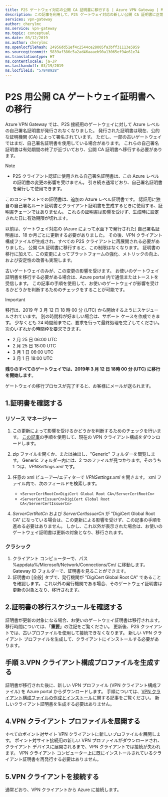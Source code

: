 ```yaml
---
title: P2S ゲートウェイ対応の公開 CA 証明書に移行する | Azure VPN Gateway | Microsoft Docs
description: この記事を利用して、P2S ゲートウェイ対応の新しい公開 CA 証明書に正常に移行できます。
services: vpn-gateway
author: cherylmc
ms.service: vpn-gateway
ms.topic: conceptual
ms.date: 03/12/2019
ms.author: cherylmc
ms.openlocfilehash: 24956dd51ef4c2544ce28005fa3bff31113e5959
ms.sourcegitcommit: 5839af386c5a2ad46aaaeb90a13065ef94e61e74
ms.translationtype: HT
ms.contentlocale: ja-JP
ms.lasthandoff: 03/19/2019
ms.locfileid: "57848928"
---
```

# <a name="transition-to-a-public-ca-gateway-certificate-for-p2s"></a>P2S 用公開 CA ゲートウェイ証明書への移行

Azure VPN Gateway では、P2S 接続用のゲートウェイに対して Azure レベルの自己署名証明書が発行されなくなりました。 発行された証明書は現在、公的な証明機関 (CA) によって署名されています。 ただし、一部の古いゲートウェイではまだ、自己署名証明書を使用している場合があります。 これらの自己署名証明書は有効期間の終了が近づいており、公開 CA 証明書へ移行する必要があります。

>[!NOTE]
> * P2S クライアント認証に使用される自己署名証明書は、この Azure レベルの証明書の変更の影響を受けません。 引き続き通常どおり、自己署名証明書を発行して使用できます。
>

このコンテキストでの証明書は、追加の Azure レベル証明書です。 認証用に独自の自己署名ルート証明書とクライアント証明書を生成するときに使用する、証明書チェーンではありません。 これらの証明書は影響を受けず、生成時に設定された日に有効期限が切れます。

以前は、ゲートウェイ対応の (Azure によって水面下で発行された) 自己署名証明書は、18 か月ごとに更新する必要がありました。 その後、VPN クライアント構成ファイルが生成され、すべての P2S クライアントに再展開される必要がありました。 公開 CA 証明書に移行すると、この制限はなくなります。 証明書の移行に加えて、この変更によってプラットフォームの強化、メトリックの向上、および安定性の改善も実現します。

古いゲートウェイのみが、この変更の影響を受けます。 お使いのゲートウェイ証明書を移行する必要がある場合は、Azure portal 内で通信またはトーストを受信します。 この記事の手順を使用して、お使いのゲートウェイが影響を受けるかどうかを判断するためのチェックをすることが可能です。

> [!IMPORTANT]
> 移行は、2019 年 3 月 12 日 18 時 00 分 (UTC) から開始するようにスケジュールされています。 別の時間枠が好ましい場合は、サポート ケースを作成できます。 少なくとも 24 時間前までに、要求を行って最終処理を完了してください。  次のいずれかの時間枠を要求できます。
>
> * 2 月 25 日 06:00 UTC
> * 2 月 25 日 18:00 UTC
> * 3 月 1 日 06:00 UTC
> * 3 月 1 日 18:00 UTC
>
> **残りのすべてのゲートウェイでは、2019年 3 月 12 日 18時 00 分 (UTC) に移行を開始します**。
>
> ゲートウェイの移行プロセスが完了すると、お客様にメールが送られます。
> 

## <a name="1-verify-your-certificate"></a>1.証明書を確認する

### <a name="resource-manager"></a>リソース マネージャー

1. この更新によって影響を受けるかどうかを判断するためのチェックを行います。 [この記事](point-to-site-vpn-client-configuration-azure-cert.md)の手順を使用して、現在の VPN クライアント構成をダウンロードします。

2. zip ファイルを開くか、または抽出し、"Generic" フォルダーを閲覧します。 Generic フォルダー内には、2 つのファイルが見つかります。そのうち 1 つは、*VPNSettings.xml* です。
3. 任意の xml ビューア―/エディターで *VPNSettings.xml* を開きます。 xml ファイル内で、次のフィールドを検索します。

   * `<ServerCertRootCn>DigiCert Global Root CA</ServerCertRootCn>`
   * `<ServerCertIssuerCn>DigiCert Global Root CA</ServerCertIssuerCn>`
4. *ServerCertRotCn* および *ServerCertIssuerCn* が "DigiCert Global Root CA" になっている場合は、この更新による影響を受けず、この記事の手順を進める必要はありません。 しかし、これ以外が表示された場合は、お使いのゲートウェイ証明書は更新の対象となり、移行されます。

### <a name="classic"></a>クラシック

1. クライアント コンピューターで、パス %appdata%/Microsoft/Network/Connections/Cm/<gatewayID> に移動します。 Gateway ID フォルダーで、証明書を見ることができます。
2. 証明書の [全般] タブで、発行機関が "DigiCert Global Root CA" であることを確認します。 これ以外の発行機関である場合、そのゲートウェイ証明書は更新の対象となり、移行されます。

## <a name="2-check-certificate-transition-schedule"></a>2.証明書の移行スケジュールを確認する

証明書が更新の対象になる場合、お使いのゲートウェイ証明書は移行されます。 移行時間については、「**重要**」の注記をご覧ください。 更新後、P2S クライアントでは、古いプロファイルを使用して接続できなくなります。 新しい VPN クライアント プロファイルを生成して、クライアントにインストールする必要があります。

## <a name="3-generate-vpn-client-configuration-profile"></a>手順 3.VPN クライアント構成プロファイルを生成する

証明書が移行された後に、新しい VPN プロファイル (VPN クライアント構成ファイル) を Azure portal からダウンロードします。 手順については、[VPN クライアント構成ファイルの作成とインストール](point-to-site-vpn-client-configuration-azure-cert.md)に関する記事をご覧ください。 新しいクライアント証明書を生成する必要はありません。

## <a name="4-deploy-vpn-client-profile"></a>4.VPN クライアント プロファイルを展開する

すべてのポイント対サイト VPN クライアントに新しいプロファイルを展開します。 ポイント対サイト接続用の新しい VPN プロファイルがダウンロードされ、クライアント デバイスに展開されるまで、VPN クライアントでは接続が失われます。 VPN クライアント コンピューター上に既にインストールされているクライアント証明書を再発行する必要はありません。

## <a name="5-connect-the-vpn-client"></a>5.VPN クライアントを接続する

通常どおり、VPN クライアントから Azure に接続します。
